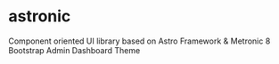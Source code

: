 # astronic
Component oriented UI library based on Astro Framework &amp; Metronic 8 Bootstrap Admin Dashboard Theme
